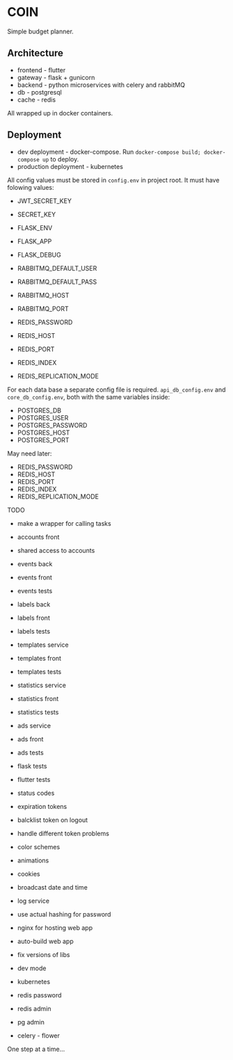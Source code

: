 # COIN
Simple budget planner.

## Architecture
* frontend - flutter
* gateway - flask + gunicorn
* backend -  python microservices with celery and rabbitMQ
* db - postgresql
* cache - redis

All wrapped up in docker containers.

## Deployment
* dev deployment - docker-compose. Run `docker-compose build; docker-compose up` to deploy.
* production deployment - kubernetes

All config values must be stored in `config.env` in project root. It must have folowing values:

* JWT_SECRET_KEY
* SECRET_KEY
* FLASK_ENV
* FLASK_APP
* FLASK_DEBUG

* RABBITMQ_DEFAULT_USER
* RABBITMQ_DEFAULT_PASS
* RABBITMQ_HOST
* RABBITMQ_PORT

* REDIS_PASSWORD
* REDIS_HOST
* REDIS_PORT
* REDIS_INDEX
* REDIS_REPLICATION_MODE

For each data base a separate config file is required.
`api_db_config.env` and `core_db_config.env`, both with the same variables inside:

* POSTGRES_DB
* POSTGRES_USER
* POSTGRES_PASSWORD
* POSTGRES_HOST
* POSTGRES_PORT

May need later:

* REDIS_PASSWORD
* REDIS_HOST
* REDIS_PORT
* REDIS_INDEX
* REDIS_REPLICATION_MODE

TODO
* make a wrapper for calling tasks

* accounts front
* shared access to accounts

* events back
* events front
* events tests

* labels back
* labels front
* labels tests

* templates service
* templates front
* templates tests

* statistics service
* statistics front
* statistics tests

* ads service
* ads front
* ads tests

* flask tests
* flutter tests

* status codes
* expiration tokens
* balcklist token on logout
* handle different token problems

* color schemes
* animations
* cookies

* broadcast date and time
* log service 

* use actual hashing for password
* nginx for hosting web app

* auto-build web app
* fix versions of libs
* dev mode
* kubernetes

* redis password
* redis admin
* pg admin
* celery - flower

One step at a time...